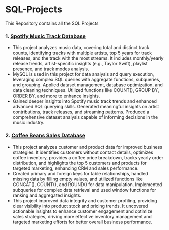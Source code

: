 # SQL-Projects
This Repository contains all the SQL Projects

### 1. [Spotify Music Track Database](https://github.com/AbhishekBiswas-github/SQL-Projects/tree/main/Spotify%20Music%20Track%20Database)
  * This project analyzes music data, covering total and distinct track counts, identifying tracks with multiple artists, top 5 years for track releases, and the track with the most streams. It includes monthly/yearly release trends, artist-specific insights (e.g., Taylor Swift), playlist presence, and track modes analysis.
  * MySQL is used in this project for data analysis and query execution, leveraging complex SQL queries with aggregate functions, subqueries, and grouping. Applied dataset management, database optimization, and data cleaning techniques. Utilized functions like COUNT(), GROUP BY, ORDER BY, and more to enhance insights.
  * Gained deeper insights into Spotify music track trends and enhanced advanced SQL querying skills. Generated meaningful insights on artist contributions, track releases, and streaming patterns. Produced a comprehensive dataset analysis capable of informing decisions in the music industry.

### 2. [Coffee Beans Sales Database](https://github.com/AbhishekBiswas-github/SQL-Projects/tree/main/Coffee%20Beans%20Sales%20Database)
   * This project analyzes customer and product data for improved business strategies. It identifies customers without contact details, optimizes coffee inventory, provides a coffee price breakdown, tracks yearly order distribution, and highlights the top 5 customers and products for targeted marketing, enhancing CRM and sales performance.
   * Created primary and foreign keys for table relationships, handled missing data by filling empty values, and utilized functions like CONCAT(), COUNT(), and ROUND() for data manipulation. Implemented subqueries for complex data retrieval and used window functions for ranking and aggregated insights.
   * This project improved data integrity and customer profiling, providing clear visibility into product stock and pricing trends. It uncovered actionable insights to enhance customer engagement and optimize sales strategies, driving more effective inventory management and targeted marketing efforts for better overall business performance.
